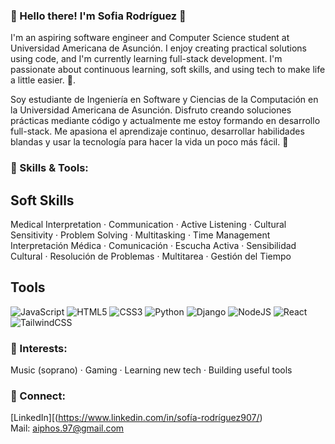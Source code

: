 ### 🌸 Hello there! I'm Sofia Rodríguez 🌙
I'm an aspiring software engineer and Computer Science student at Universidad Americana de Asunción. 
I enjoy creating practical solutions using code, and I'm currently learning full-stack development.
I'm passionate about continuous learning, soft skills, and using tech to make life a little easier. 🔮.

Soy estudiante de Ingeniería en Software y Ciencias de la Computación en la Universidad Americana de Asunción.
Disfruto creando soluciones prácticas mediante código y actualmente me estoy formando en desarrollo full-stack.
Me apasiona el aprendizaje continuo, desarrollar habilidades blandas y usar la tecnología para hacer la vida un poco más fácil. 🔮

### 🍄 Skills & Tools:
 ## Soft Skills
 Medical Interpretation · Communication ·  Active Listening ·  Cultural Sensitivity ·  Problem Solving ·  Multitasking ·  Time Management
 Interpretación Médica · Comunicación · Escucha Activa · Sensibilidad Cultural · Resolución de Problemas · Multitarea · Gestión del Tiempo

 ## Tools 
 
![JavaScript](https://img.shields.io/badge/javascript-%23323330.svg?style=for-the-badge&logo=javascript&logoColor=%23F7DF1E)
![HTML5](https://img.shields.io/badge/html5-%23E34F26.svg?style=for-the-badge&logo=html5&logoColor=white)
![CSS3](https://img.shields.io/badge/css3-%231572B6.svg?style=for-the-badge&logo=css3&logoColor=white)
![Python](https://img.shields.io/badge/python-3670A0?style=for-the-badge&logo=python&logoColor=ffdd54)
![Django](https://img.shields.io/badge/django-%23092E20.svg?style=for-the-badge&logo=django&logoColor=white)
![NodeJS](https://img.shields.io/badge/node.js-6DA55F?style=for-the-badge&logo=node.js&logoColor=white)
![React](https://img.shields.io/badge/react-%2320232a.svg?style=for-the-badge&logo=react&logoColor=%2361DAFB)
![TailwindCSS](https://img.shields.io/badge/tailwindcss-%2338B2AC.svg?style=for-the-badge&logo=tailwind-css&logoColor=white)


### 👾 Interests:
Music (soprano) · Gaming · Learning new tech · Building useful tools


### 💌 Connect:
[LinkedIn][(https://www.linkedin.com/in/sofía-rodríguez907/)</br>
Mail: aiphos.97@gmail.com



